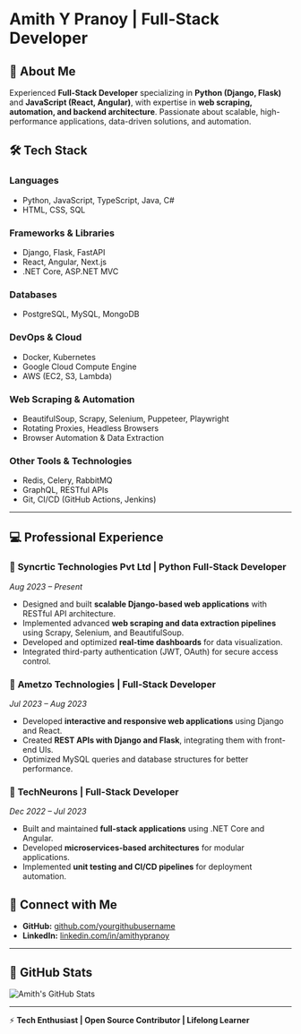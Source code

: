 # Amith Y Pranoy | Full-Stack Developer

## 🚀 About Me
Experienced **Full-Stack Developer** specializing in **Python (Django, Flask)** and **JavaScript (React, Angular)**, with expertise in **web scraping, automation, and backend architecture**. Passionate about scalable, high-performance applications, data-driven solutions, and automation.

## 🛠️ Tech Stack

### **Languages**
- Python, JavaScript, TypeScript, Java, C#
- HTML, CSS, SQL

### **Frameworks & Libraries**
- Django, Flask, FastAPI
- React, Angular, Next.js
- .NET Core, ASP.NET MVC

### **Databases**
- PostgreSQL, MySQL, MongoDB

### **DevOps & Cloud**
- Docker, Kubernetes
- Google Cloud Compute Engine
- AWS (EC2, S3, Lambda)

### **Web Scraping & Automation**
- BeautifulSoup, Scrapy, Selenium, Puppeteer, Playwright
- Rotating Proxies, Headless Browsers
- Browser Automation & Data Extraction

### **Other Tools & Technologies**
- Redis, Celery, RabbitMQ
- GraphQL, RESTful APIs
- Git, CI/CD (GitHub Actions, Jenkins)

---

## 💻 Professional Experience

### 🔹 **Syncrtic Technologies Pvt Ltd | Python Full-Stack Developer**  
_Aug 2023 – Present_  
- Designed and built **scalable Django-based web applications** with RESTful API architecture.
- Implemented advanced **web scraping and data extraction pipelines** using Scrapy, Selenium, and BeautifulSoup.
- Developed and optimized **real-time dashboards** for data visualization.
- Integrated third-party authentication (JWT, OAuth) for secure access control.

### 🔹 **Ametzo Technologies | Full-Stack Developer**  
_Jul 2023 – Aug 2023_  
- Developed **interactive and responsive web applications** using Django and React.
- Created **REST APIs with Django and Flask**, integrating them with front-end UIs.
- Optimized MySQL queries and database structures for better performance.

### 🔹 **TechNeurons | Full-Stack Developer**  
_Dec 2022 – Jul 2023_  
- Built and maintained **full-stack applications** using .NET Core and Angular.
- Developed **microservices-based architectures** for modular applications.
- Implemented **unit testing and CI/CD pipelines** for deployment automation.



## 🔗 Connect with Me
- **GitHub:** [github.com/yourgithubusername](https://github.com/Amithtraj)
- **LinkedIn:** [linkedin.com/in/amithypranoy](https://www.linkedin.com/in/amiththyagaraj)

---

## 📌 GitHub Stats
![Amith's GitHub Stats](https://github-readme-stats.vercel.app/api?username=amithtraj&show_icons=true&theme=radical)


---

⚡ **Tech Enthusiast | Open Source Contributor | Lifelong Learner**
